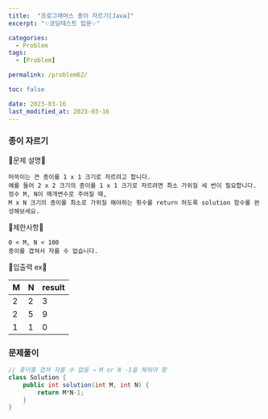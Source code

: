 ```yaml
---
title:  "프로그래머스 종이 자르기[Java]"
excerpt: "✨코딩테스트 입문✨"

categories:
  - Problem
tags:
  - [Problem]

permalink: /problem62/

toc: false

date: 2023-03-16
last_modified_at: 2023-03-16
---
```

### 종이 자르기

💫문제 설명💫

```
머쓱이는 큰 종이를 1 x 1 크기로 자르려고 합니다. 
예를 들어 2 x 2 크기의 종이를 1 x 1 크기로 자르려면 최소 가위질 세 번이 필요합니다.
정수 M, N이 매개변수로 주어질 때, 
M x N 크기의 종이를 최소로 가위질 해야하는 횟수를 return 하도록 solution 함수를 완성해보세요.
```

💫제한사항💫

```
0 < M, N < 100
종이를 겹쳐서 자를 수 없습니다.
```

💫입출력 ex💫

|M|N|result|
|------|---|---|
|2|2|3|
|2|5|9|
|1|1|0|

### 문제풀이

```java
// 종이를 겹쳐 자를 수 없음 → M or N -1을 해줘야 함
class Solution {
    public int solution(int M, int N) {
        return M*N-1;
    }
}
```
